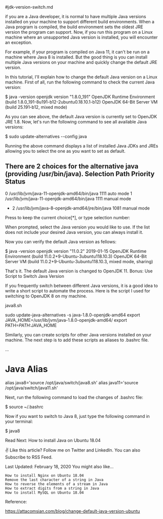 #jdk-version-switch.md


if you are a Java developer, it is normal to have multiple Java versions installed on your machine to support different build environments. When a Java program is compiled, the build environment sets the oldest JRE version the program can support. Now, if you run this program on a Linux machine where an unsupported Java version is installed, you will encounter an exception.

For example, if your program is compiled on Java 11, it can't be run on a machine where Java 8 is installed. But the good thing is you can install multiple Java versions on your machine and quickly change the default JRE version.

In this tutorial, I'll explain how to change the default Java version on a Linux machine. First of all, run the following command to check the current Java version:

$ java -version
openjdk version "1.8.0_191"
OpenJDK Runtime Environment (build 1.8.0_191-8u191-b12-2ubuntu0.18.10.1-b12)
OpenJDK 64-Bit Server VM (build 25.191-b12, mixed mode)

As you can see above, the default Java version is currently set to OpenJDK JRE 1.8. Now, let's run the following command to see all available Java versions:

$ sudo update-alternatives --config java

Running the above command displays a list of installed Java JDKs and JREs allowing you to select the one as you want to set as default.

There are 2 choices for the alternative java (providing /usr/bin/java).
  Selection    Path                                            Priority   Status
------------------------------------------------------------
  0            /usr/lib/jvm/java-11-openjdk-amd64/bin/java      1111      auto mode
  1            /usr/lib/jvm/java-11-openjdk-amd64/bin/java      1111      manual mode
* 2            /usr/lib/jvm/java-8-openjdk-amd64/jre/bin/java   1081      manual mode

Press <enter> to keep the current choice[*], or type selection number:

When prompted, select the Java version you would like to use. If the list does not include your desired Java version, you can always install it.

Now you can verify the default Java version as fellows:

$ java -version
openjdk version "11.0.2" 2019-01-15
OpenJDK Runtime Environment (build 11.0.2+9-Ubuntu-3ubuntu118.10.3)
OpenJDK 64-Bit Server VM (build 11.0.2+9-Ubuntu-3ubuntu118.10.3, mixed mode, sharing)

That's it. The default Java version is changed to OpenJDK 11.
Bonus: Use Script to Switch Java Version

If you frequently switch between different Java versions, it is a good idea to write a short script to automate the process. Here is the script I used for switching to OpenJDK 8 on my machine.

java8.sh

sudo update-java-alternatives -s java-1.8.0-openjdk-amd64
export JAVA_HOME=/usr/lib/jvm/java-1.8.0-openjdk-amd64/
export PATH=$PATH:$JAVA_HOME

Similarly, you can create scripts for other Java versions installed on your machine. The next step is to add these scripts as aliases to .bashrc file.

...
# Java Alias
alias java8='source /opt/java/switch/java8.sh'
alias java11='source /opt/java/switch/java11.sh'

Next, run the following command to load the changes of .bashrc file:

$ source ~/.bashrc

Now if you want to switch to Java 8, just type the following command in your terminal:

$ java8

Read Next: How to install Java on Ubuntu 18.04

✌️ Like this article? Follow me on Twitter and LinkedIn. You can also Subscribe to RSS Feed.

Last Updated: February 18, 2020
You might also like...

    How to install Nginx on Ubuntu 18.04
    Remove the last character of a string in Java
    How to reverse the elements of a stream in Java
    How to extract digits from a string in Java
    How to install MySQL on Ubuntu 18.04

Reference:

https://attacomsian.com/blog/change-default-java-version-ubuntu

